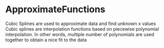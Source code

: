 # ApproximateFunctions
Cubic Splines are used to approximate data and find unknown x values
Cubic splines are interpolation functions based on piecewise polynomial interpolation. In other words,
multiple number of polynomials are used together to obtain a nice fit to the data
